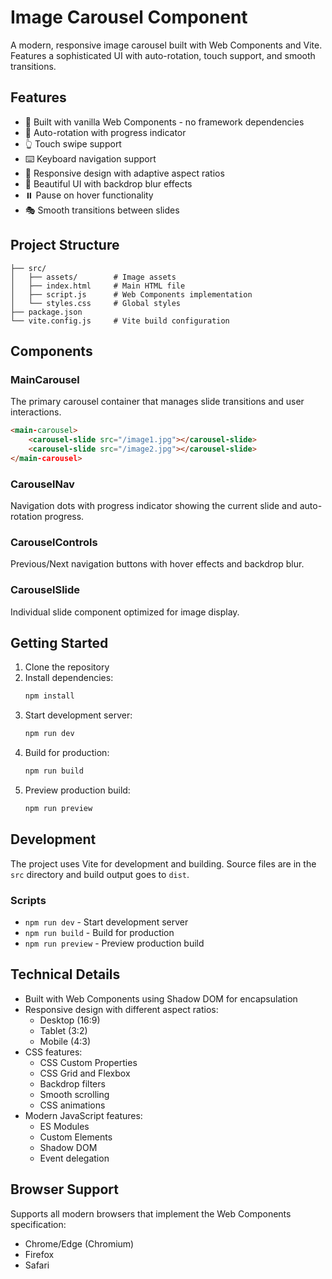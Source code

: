 # Image Carousel Component

A modern, responsive image carousel built with Web Components and Vite. Features a sophisticated UI with auto-rotation, touch support, and smooth transitions.

## Features

- 🎯 Built with vanilla Web Components - no framework dependencies
- 🔄 Auto-rotation with progress indicator
- 👆 Touch swipe support
- ⌨️ Keyboard navigation support
- 📱 Responsive design with adaptive aspect ratios
- 🎨 Beautiful UI with backdrop blur effects
- ⏸️ Pause on hover functionality
- 🎭 Smooth transitions between slides

## Project Structure

```
├── src/
│   ├── assets/        # Image assets
│   ├── index.html     # Main HTML file
│   ├── script.js      # Web Components implementation
│   └── styles.css     # Global styles
├── package.json
└── vite.config.js     # Vite build configuration
```

## Components

### MainCarousel
The primary carousel container that manages slide transitions and user interactions.

```html
<main-carousel>
    <carousel-slide src="/image1.jpg"></carousel-slide>
    <carousel-slide src="/image2.jpg"></carousel-slide>
</main-carousel>
```

### CarouselNav
Navigation dots with progress indicator showing the current slide and auto-rotation progress.

### CarouselControls
Previous/Next navigation buttons with hover effects and backdrop blur.

### CarouselSlide
Individual slide component optimized for image display.

## Getting Started

1. Clone the repository
2. Install dependencies:
   ```bash
   npm install
   ```
3. Start development server:
   ```bash
   npm run dev
   ```
4. Build for production:
   ```bash
   npm run build
   ```
5. Preview production build:
   ```bash
   npm run preview
   ```

## Development

The project uses Vite for development and building. Source files are in the `src` directory and build output goes to `dist`.

### Scripts
- `npm run dev` - Start development server
- `npm run build` - Build for production
- `npm run preview` - Preview production build

## Technical Details

- Built with Web Components using Shadow DOM for encapsulation
- Responsive design with different aspect ratios:
  - Desktop (16:9)
  - Tablet (3:2)
  - Mobile (4:3)
- CSS features:
  - CSS Custom Properties
  - CSS Grid and Flexbox
  - Backdrop filters
  - Smooth scrolling
  - CSS animations
- Modern JavaScript features:
  - ES Modules
  - Custom Elements
  - Shadow DOM
  - Event delegation

## Browser Support

Supports all modern browsers that implement the Web Components specification:
- Chrome/Edge (Chromium)
- Firefox
- Safari


